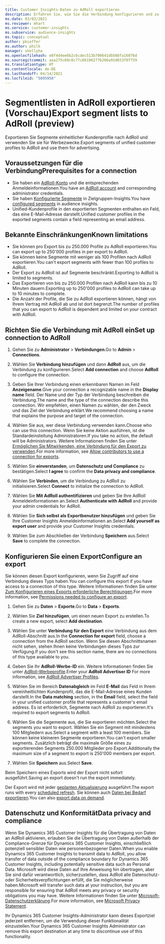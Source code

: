```yaml
---
title: Customer Insights-Daten zu AdRoll exportieren
description: Erfahren Sie, wie Sie die Verbindung konfigurieren und zu AdRoll exportieren.
ms.date: 03/03/2021
ms.reviewer: mhart
ms.service: customer-insights
ms.subservice: audience-insights
ms.topic: conceptual
author: pkieffer
ms.author: philk
manager: shellyha
ms.openlocfilehash: e8f4d4ee6b2c6cdec513b700641db568fa16076d
ms.sourcegitcommit: aaa275c60c0c77c88196277b266a91d653f8f759
ms.translationtype: HT
ms.contentlocale: de-DE
ms.lasthandoff: 04/14/2021
ms.locfileid: "5895958"
---
```

# <a name="export-segment-lists-to-adroll-preview"></a><span data-ttu-id="033c8-103">Segmentlisten in AdRoll exportieren (Vorschau)</span><span class="sxs-lookup"><span data-stu-id="033c8-103">Export segment lists to AdRoll (preview)</span></span>

<span data-ttu-id="033c8-104">Exportieren Sie Segmente einheitlicher Kundenprofile nach AdRoll und verwenden Sie sie für Werbezwecke.</span><span class="sxs-lookup"><span data-stu-id="033c8-104">Export segments of unified customer profiles to AdRoll and use them for advertising.</span></span> 

## <a name="prerequisites-for-a-connection"></a><span data-ttu-id="033c8-105">Voraussetzungen für die Verbindung</span><span class="sxs-lookup"><span data-stu-id="033c8-105">Prerequisites for a connection</span></span>

-   <span data-ttu-id="033c8-106">Sie haben ein [AdRoll-Konto](https://www.adroll.com/) und die entsprechenden Anmeldeinformationen.</span><span class="sxs-lookup"><span data-stu-id="033c8-106">You have an [AdRoll account](https://www.adroll.com/) and corresponding administrator credentials.</span></span>
-   <span data-ttu-id="033c8-107">Sie haben [Konfigurierte Segmente](segments.md) in Zielgruppen-Insights.</span><span class="sxs-lookup"><span data-stu-id="033c8-107">You have [configured segments](segments.md) in audience insights.</span></span>
-   <span data-ttu-id="033c8-108">Unified-Kundenprofile in den exportierten Segmenten enthalten ein Feld, das eine E-Mail-Adresse darstellt.</span><span class="sxs-lookup"><span data-stu-id="033c8-108">Unified customer profiles in the exported segments contain a field representing an email address.</span></span>

## <a name="known-limitations"></a><span data-ttu-id="033c8-109">Bekannte Einschränkungen</span><span class="sxs-lookup"><span data-stu-id="033c8-109">Known limitations</span></span>

- <span data-ttu-id="033c8-110">Sie können pro Export bis zu 250.000 Profile zu AdRoll exportieren.</span><span class="sxs-lookup"><span data-stu-id="033c8-110">You can export up to 250'000 profiles in per export to AdRoll.</span></span>
- <span data-ttu-id="033c8-111">Sie können keine Segmente mit weniger als 100 Profilen nach AdRoll exportieren.</span><span class="sxs-lookup"><span data-stu-id="033c8-111">You can't export segments with fewer than 100 profiles to AdRoll.</span></span> 
- <span data-ttu-id="033c8-112">Der Export zu AdRoll ist auf Segmente beschränkt.</span><span class="sxs-lookup"><span data-stu-id="033c8-112">Exporting to AdRoll is limited to segments.</span></span>
- <span data-ttu-id="033c8-113">Das Exportieren von bis zu 250.000 Profilen nach AdRoll kann bis zu 10 Minuten dauern.</span><span class="sxs-lookup"><span data-stu-id="033c8-113">Exporting up to 250'000 profiles to AdRoll can take up to 10 minutes to complete.</span></span> 
- <span data-ttu-id="033c8-114">Die Anzahl der Profile, die Sie zu AdRoll exportieren können, hängt von Ihrem Vertrag mit AdRoll ab und ist dort begrenzt.</span><span class="sxs-lookup"><span data-stu-id="033c8-114">The number of profiles that you can export to AdRoll is dependent and limited on your contract with AdRoll.</span></span>

## <a name="set-up-connection-to-adroll"></a><span data-ttu-id="033c8-115">Richten Sie die Verbindung mit AdRoll ein</span><span class="sxs-lookup"><span data-stu-id="033c8-115">Set up connection to AdRoll</span></span>

1. <span data-ttu-id="033c8-116">Gehen Sie zu **Administrator** > **Verbindungen**.</span><span class="sxs-lookup"><span data-stu-id="033c8-116">Go to **Admin** > **Connections**.</span></span>

1. <span data-ttu-id="033c8-117">Wählen Sie **Verbindung hinzufügen** und dann **AdRoll** aus, um die Verbindung zu konfigurieren.</span><span class="sxs-lookup"><span data-stu-id="033c8-117">Select **Add connection** and choose **AdRoll** to configure the connection.</span></span>

1. <span data-ttu-id="033c8-118">Geben Sie Ihrer Verbindung einen erkennbaren Namen im Feld **Anzeigename**.</span><span class="sxs-lookup"><span data-stu-id="033c8-118">Give your connection a recognizable name in the **Display name** field.</span></span> <span data-ttu-id="033c8-119">Der Name und der Typ der Verbindung beschreiben die Verbindung.</span><span class="sxs-lookup"><span data-stu-id="033c8-119">The name and the type of the connection describe this connection.</span></span> <span data-ttu-id="033c8-120">Wir empfehlen, einen Namen zu wählen, der den Zweck und das Ziel der Verbindung erklärt.</span><span class="sxs-lookup"><span data-stu-id="033c8-120">We recommend choosing a name that explains the purpose and target of the connection.</span></span>

1. <span data-ttu-id="033c8-121">Wählen Sie aus, wer diese Verbindung verwenden kann.</span><span class="sxs-lookup"><span data-stu-id="033c8-121">Choose who can use this connection.</span></span> <span data-ttu-id="033c8-122">Wenn Sie keine Aktion ausführen, ist die Standardeinstellung Administratoren.</span><span class="sxs-lookup"><span data-stu-id="033c8-122">If you take no action, the default will be Administrators.</span></span> <span data-ttu-id="033c8-123">Weitere Informationen finden Sie unter [Ermöglichen Sie Mitwirkenden, eine Verbindung für den Export zu verwenden](connections.md#allow-contributors-to-use-a-connection-for-exports).</span><span class="sxs-lookup"><span data-stu-id="033c8-123">For more information, see [Allow contributors to use a connection for exports](connections.md#allow-contributors-to-use-a-connection-for-exports).</span></span>

1. <span data-ttu-id="033c8-124">Wählen Sie **einverstanden**, um **Datenschutz und Compliance** zu bestätigen.</span><span class="sxs-lookup"><span data-stu-id="033c8-124">Select **I agree** to confirm the **Data privacy and compliance**.</span></span>

1. <span data-ttu-id="033c8-125">Wählen Sie **Verbinden**, um die Verbindung zu AdRoll zu initialisieren.</span><span class="sxs-lookup"><span data-stu-id="033c8-125">Select **Connect** to initialize the connection to AdRoll.</span></span>

1. <span data-ttu-id="033c8-126">Wählen Sie **Mit AdRoll authentifizieren** und geben Sie Ihre AdRoll Anmeldeinformationen an.</span><span class="sxs-lookup"><span data-stu-id="033c8-126">Select **Authenticate with AdRoll** and provide your admin credentials for AdRoll.</span></span> 

1. <span data-ttu-id="033c8-127">Wählen Sie **Sich selbst als Exportbenutzer hinzufügen** und geben Sie Ihre Customer Insights Anmeldeinformationen an.</span><span class="sxs-lookup"><span data-stu-id="033c8-127">Select **Add yourself as export user** and provide your Customer Insights credentials.</span></span>

1. <span data-ttu-id="033c8-128">Wählen Sie zum Abschließen der Verbindung **Speichern** aus.</span><span class="sxs-lookup"><span data-stu-id="033c8-128">Select **Save** to complete the connection.</span></span>

## <a name="configure-an-export"></a><span data-ttu-id="033c8-129">Konfigurieren Sie einen Export</span><span class="sxs-lookup"><span data-stu-id="033c8-129">Configure an export</span></span>

<span data-ttu-id="033c8-130">Sie können diesen Export konfigurieren, wenn Sie Zugriff auf eine Verbindung dieses Typs haben.</span><span class="sxs-lookup"><span data-stu-id="033c8-130">You can configure this export if you have access to a connection of this type.</span></span> <span data-ttu-id="033c8-131">Weitere Informationen finden Sie unter [Zum Konfigurieren eines Exports erforderliche Berechtigungen](export-destinations.md#set-up-a-new-export).</span><span class="sxs-lookup"><span data-stu-id="033c8-131">For more information, see [Permissions needed to configure an export](export-destinations.md#set-up-a-new-export).</span></span>

1. <span data-ttu-id="033c8-132">Gehen Sie zu **Daten** > **Exporte**.</span><span class="sxs-lookup"><span data-stu-id="033c8-132">Go to **Data** > **Exports**.</span></span>

1. <span data-ttu-id="033c8-133">Wählen Sie **Ziel hinzufügen**, um einen neuen Export zu erstellen.</span><span class="sxs-lookup"><span data-stu-id="033c8-133">To create a new export, select **Add destination**.</span></span>

1. <span data-ttu-id="033c8-134">Wählen Sie unter **Verbindung für den Export** eine Verbindung aus dem AdRoll-Abschnitt aus.</span><span class="sxs-lookup"><span data-stu-id="033c8-134">In the **Connection for export** field, choose a connection from the AdRoll section.</span></span> <span data-ttu-id="033c8-135">Wenn Sie diesen Abschnittsnamen nicht sehen, stehen Ihnen keine Verbindungen dieses Typs zur Verfügung.</span><span class="sxs-lookup"><span data-stu-id="033c8-135">If you don't see this section name, there are no connections of this type available to you.</span></span>

1. <span data-ttu-id="033c8-136">Geben Sie Ihr **AdRoll-Werbe-ID** ein. Weitere Informationen finden Sie unter [AdRoll-Werbeprofile](https://help.adroll.com/hc/articles/212011838-Advertiser-Profiles).</span><span class="sxs-lookup"><span data-stu-id="033c8-136">Enter your **AdRoll Advertiser ID** For more information, see [AdRoll Advertiser Profiles](https://help.adroll.com/hc/articles/212011838-Advertiser-Profiles).</span></span>

3. <span data-ttu-id="033c8-137">Wählen Sie im Bereich **Datenabgleich** im Feld **E-Mail** das Feld in Ihrem vereinheitlichten Kundenprofil, das die E-Mail-Adresse eines Kunden darstellt.</span><span class="sxs-lookup"><span data-stu-id="033c8-137">In the **Data matching** section, in the **Email** field, select the field in your unified customer profile that represents a customer's email address.</span></span> <span data-ttu-id="033c8-138">Es ist erforderlich, Segmente nach AdRoll zu exportieren.</span><span class="sxs-lookup"><span data-stu-id="033c8-138">It's required to export segments to AdRoll.</span></span>

1. <span data-ttu-id="033c8-139">Wählen Sie die Segemente aus, die Sie exportieren möchten.</span><span class="sxs-lookup"><span data-stu-id="033c8-139">Select the segments you want to export.</span></span> <span data-ttu-id="033c8-140">Wählen Sie ein Segment mit mindestens 100 Mitgliedern aus.</span><span class="sxs-lookup"><span data-stu-id="033c8-140">Select a segment with a least 100 members.</span></span> <span data-ttu-id="033c8-141">Sie können keine kleineren Segmente exportieren.</span><span class="sxs-lookup"><span data-stu-id="033c8-141">You can't export smaller segments.</span></span> <span data-ttu-id="033c8-142">Zusätzlich beträgt die maximale Größe eines zu exportierenden Segments 250.000 Mitglieder pro Export.</span><span class="sxs-lookup"><span data-stu-id="033c8-142">Additionally the maximum size of a segment to export is 250'000 members per export.</span></span> 

1. <span data-ttu-id="033c8-143">Wählen Sie **Speichern** aus.</span><span class="sxs-lookup"><span data-stu-id="033c8-143">Select **Save**.</span></span>

<span data-ttu-id="033c8-144">Beim Speichern eines Exports wird der Export nicht sofort ausgeführt.</span><span class="sxs-lookup"><span data-stu-id="033c8-144">Saving an export doesn't run the export immediately.</span></span>

<span data-ttu-id="033c8-145">Der Export wird mit jeder [geplanten Aktualisierung](system.md#schedule-tab) ausgeführt.</span><span class="sxs-lookup"><span data-stu-id="033c8-145">The export runs with every [scheduled refresh](system.md#schedule-tab).</span></span> <span data-ttu-id="033c8-146">Sie können auch [Daten bei Bedarf exportieren](export-destinations.md#run-exports-on-demand).</span><span class="sxs-lookup"><span data-stu-id="033c8-146">You can also [export data on demand](export-destinations.md#run-exports-on-demand).</span></span> 


## <a name="data-privacy-and-compliance"></a><span data-ttu-id="033c8-147">Datenschutz und Konformität</span><span class="sxs-lookup"><span data-stu-id="033c8-147">Data privacy and compliance</span></span>

<span data-ttu-id="033c8-148">Wenn Sie Dynamics 365 Customer Insights für die Übertragung von Daten an AdRoll aktivieren, erlauben Sie die Übertragung von Daten außerhalb der Compliance-Grenze für Dynamics 365 Customer Insights, einschließlich potenziell sensibler Daten wie personenbezogener Daten.</span><span class="sxs-lookup"><span data-stu-id="033c8-148">When you enable Dynamics 365 Customer Insights to transmit data to AdRoll, you allow transfer of data outside of the compliance boundary for Dynamics 365 Customer Insights, including potentially sensitive data such as Personal Data.</span></span> <span data-ttu-id="033c8-149">Microsoft wird diese Daten auf Ihre Anweisung hin übertragen, aber Sie sind dafür verantwortlich, sicherzustellen, dass AdRoll alle Datenschutz- oder Sicherheitsverpflichtungen erfüllt, die Sie möglicherweise haben.</span><span class="sxs-lookup"><span data-stu-id="033c8-149">Microsoft will transfer such data at your instruction, but you are responsible for ensuring that AdRoll meets any privacy or security obligations you may have.</span></span> <span data-ttu-id="033c8-150">Weitere Informationen finden Sie unter [Microsoft-Datenschutzerklärung](https://go.microsoft.com/fwlink/?linkid=396732).</span><span class="sxs-lookup"><span data-stu-id="033c8-150">For more information, see [Microsoft Privacy Statement](https://go.microsoft.com/fwlink/?linkid=396732).</span></span>

<span data-ttu-id="033c8-151">Ihr Dynamics 365 Customer Insights-Administrator kann dieses Exportziel jederzeit entfernen, um die Verwendung dieser Funktionalität einzustellen.</span><span class="sxs-lookup"><span data-stu-id="033c8-151">Your Dynamics 365 Customer Insights Administrator can remove this export destination at any time to discontinue use of this functionality.</span></span>
